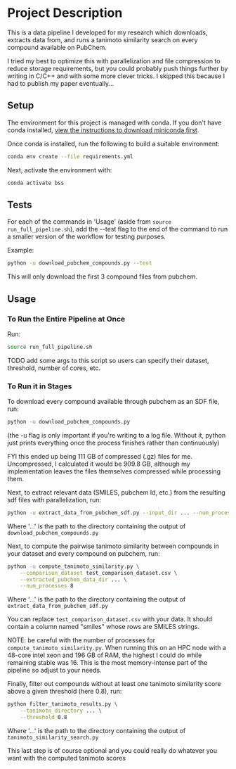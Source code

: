 # Project Description

This is a data pipeline I developed for my research which downloads, extracts data from, and runs a tanimoto similarity search on every compound available on PubChem.

I tried my best to optimize this with parallelization and file compression to reduce storage requirements, but you could probably push things further by writing in C/C++ and with some more clever tricks. I skipped this because I had to publish my paper eventually...

## Setup

The environment for this project is managed with conda. If you don't have conda installed, [view the instructions to download miniconda first](https://www.anaconda.com/docs/getting-started/miniconda/install).

Once conda is installed, run the following to build a suitable environment:

```bash
conda env create --file requirements.yml
```

Next, activate the environment with:

```bash
conda activate bss
```

## Tests

For each of the commands in 'Usage' (aside from `source run_full_pipeline.sh`), add the --test flag to the end of the command to run a smaller version of the workflow for testing purposes.

Example:

```bash
python -u download_pubchem_compounds.py --test
```

This will only download the first 3 compound files from pubchem.

## Usage

### To Run the Entire Pipeline at Once

Run: 

```bash
source run_full_pipeline.sh
```

TODO add some args to this script so users can specify their dataset, threshold, number of cores, etc.

### To Run it in Stages

To download every compound available through pubchem as an SDF file, run:

```bash
python -u download_pubchem_compounds.py
```

(the -u flag is only important if you're writing to a log file. Without it, python just prints everything once the process finishes rather than continuously)

FYI this ended up being 111 GB of compressed (.gz) files for me. Uncompressed, I calculated it would be 909.8 GB, although my implementation leaves the files themselves compressed while processing them.

Next, to extract relevant data (SMILES, pubchem Id, etc.) from the resulting sdf files with parallelization, run:

```bash
python -u extract_data_from_pubchem_sdf.py --input_dir ... --num_processes -1
```

Where '...' is the path to the directory containing the output of `download_pubchem_compounds.py`

Next, to compute the pairwise tanimoto similarity between compounds in your dataset and every compound on pubchem, run:

```bash
python -u compute_tanimoto_similarity.py \
    --comparison_dataset test_comparison_dataset.csv \
    --extracted_pubchem_data_dir ... \
    --num_processes 8
```

Where '...' is the path to the directory containing the output of `extract_data_from_pubchem_sdf.py`

You can replace `test_comparison_dataset.csv` with your data. It should contain a column named "smiles" whose rows are SMILES strings. 

NOTE: be careful with the number of processes for `compute_tanimoto_similarity.py`. When running this on an HPC node with a 48-core intel xeon and 196 GB of RAM, the highest I could do while remaining stable was 16. This is the most memory-intense part of the pipeline so adjust to your needs.  

Finally, filter out compounds without at least one tanimoto similarity score above a given threshold (here 0.8), run:

```bash
python filter_tanimoto_results.py \
    --tanimoto_directory ... \
    --threshold 0.8
```

Where '...' is the path to the directory containing the output of `tanimoto_similarity_search.py`

This last step is of course optional and you could really do whatever you want with the computed tanimoto scores
